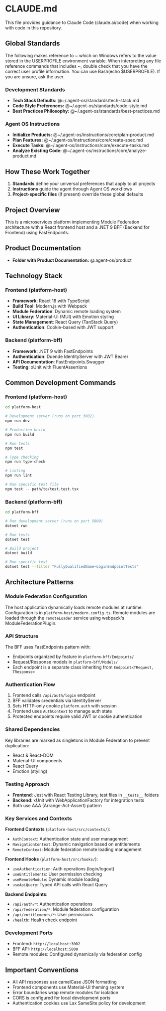 # CLAUDE.md

This file provides guidance to Claude Code (claude.ai/code) when working with code in this repository.

## Global Standards

The following makes reference to ~ which on Windows refers to the value stored in the USERPROFILE environment variable. When interpreting any file reference commands that includes ~, double check that you have the correct user profile information. You can use Bash(echo $USERPROFILE). If you are unsure, ask the user.

### Development Standards

-   **Tech Stack Defaults:** @~/.agent-os/standards/tech-stack.md
-   **Code Style Preferences:** @~/.agent-os/standards/code-style.md
-   **Best Practices Philosophy:** @~/.agent-os/standards/best-practices.md

### Agent OS Instructions

-   **Initialize Products:** @~/.agent-os/instructions/core/plan-product.md
-   **Plan Features:** @~/.agent-os/instructions/core/create-spec.md
-   **Execute Tasks:** @~/.agent-os/instructions/core/execute-tasks.md
-   **Analyze Existing Code:** @~/.agent-os/instructions/core/analyze-product.md

## How These Work Together

1. **Standards** define your universal preferences that apply to all projects
2. **Instructions** guide the agent through Agent OS workflows
3. **Project-specific files** (if present) override these global defaults

## Project Overview

This is a microservices platform implementing Module Federation architecture with a React frontend host and a .NET 9 BFF (Backend for Frontend) using FastEndpoints.

## Product Documentation

-   **Folder with Product Documentation:** @.agent-os/product

## Technology Stack

### Frontend (platform-host)

-   **Framework**: React 18 with TypeScript
-   **Build Tool**: Modern.js with Webpack
-   **Module Federation**: Dynamic remote loading system
-   **UI Library**: Material-UI (MUI) with Emotion styling
-   **State Management**: React Query (TanStack Query)
-   **Authentication**: Cookie-based with JWT support

### Backend (platform-bff)

-   **Framework**: .NET 9 with FastEndpoints
-   **Authentication**: Duende IdentityServer with JWT Bearer
-   **API Documentation**: FastEndpoints.Swagger
-   **Testing**: xUnit with FluentAssertions

## Common Development Commands

### Frontend (platform-host)

```bash
cd platform-host

# Development server (runs on port 3002)
npm run dev

# Production build
npm run build

# Run tests
npm test

# Type checking
npm run type-check

# Linting
npm run lint

# Run specific test file
npm test -- path/to/test.test.tsx
```

### Backend (platform-bff)

```bash
cd platform-bff

# Run development server (runs on port 5000)
dotnet run

# Run tests
dotnet test

# Build project
dotnet build

# Run specific test
dotnet test --filter "FullyQualifiedName~LoginEndpointTests"
```

## Architecture Patterns

### Module Federation Configuration

The host application dynamically loads remote modules at runtime. Configuration is in `platform-host/modern.config.ts`. Remote modules are loaded through the `remoteLoader` service using webpack's ModuleFederationPlugin.

### API Structure

The BFF uses FastEndpoints pattern with:

-   Endpoints organized by feature in `platform-bff/Endpoints/`
-   Request/Response models in `platform-bff/Models/`
-   Each endpoint is a separate class inheriting from `Endpoint<TRequest, TResponse>`

### Authentication Flow

1. Frontend calls `/api/auth/login` endpoint
2. BFF validates credentials via IdentityServer
3. Sets HTTP-only cookie `platform.auth` with session
4. Frontend uses `AuthContext` to manage auth state
5. Protected endpoints require valid JWT or cookie authentication

### Shared Dependencies

Key libraries are marked as singletons in Module Federation to prevent duplication:

-   React & React-DOM
-   Material-UI components
-   React Query
-   Emotion (styling)

### Testing Approach

-   **Frontend**: Jest with React Testing Library, test files in `__tests__` folders
-   **Backend**: xUnit with WebApplicationFactory for integration tests
-   Both use AAA (Arrange-Act-Assert) pattern

### Key Services and Contexts

**Frontend Contexts** (`platform-host/src/contexts/`):

-   `AuthContext`: Authentication state and user management
-   `NavigationContext`: Dynamic navigation based on entitlements
-   `RemoteContext`: Module federation remote loading management

**Frontend Hooks** (`platform-host/src/hooks/`):

-   `useAuthentication`: Auth operations (login/logout)
-   `useEntitlements`: User permission checking
-   `useRemoteModule`: Dynamic module loading
-   `useApiQuery`: Typed API calls with React Query

**Backend Endpoints**:

-   `/api/auth/*`: Authentication operations
-   `/api/federation/*`: Module federation configuration
-   `/api/entitlements/*`: User permissions
-   `/health`: Health check endpoint

### Development Ports

-   Frontend: `http://localhost:3002`
-   BFF API: `http://localhost:5000`
-   Remote modules: Configured dynamically via federation config

## Important Conventions

-   All API responses use camelCase JSON formatting
-   Frontend components use Material-UI theming system
-   Error boundaries wrap remote modules for isolation
-   CORS is configured for local development ports
-   Authentication cookies use Lax SameSite policy for development
